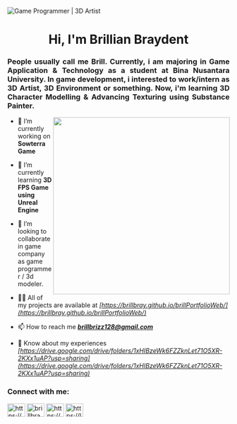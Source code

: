 ![Game Programmer | 3D Artist ](https://github.com/brillbray/brillbray/assets/127038837/3fae6562-d220-4a88-806d-417840522684)

<h1 align="center">Hi, I'm Brillian Braydent</h1>
<h3 align="justify">People usually call me Brill. Currently, i am majoring in Game Application & Technology as a student at Bina Nusantara University. In game development, i interested to work/intern as 3D Artist, 3D Environment or something. Now, i'm learning 3D Character Modelling & Advancing Texturing using Substance Painter. </h3>

<img align="right" width ="400" src ="https://github.com/brillbray/brillbray/assets/127038837/b35e8455-a8c4-415e-ab21-4e457dc07593">


- 🔭 I’m currently working on **Sowterra Game**

- 🌱 I’m currently learning **3D FPS Game using Unreal Engine**

- 👯 I’m looking to collaborate in game company as game programmer / 3d modeler.

- 👨‍💻 All of my projects are available at _[https://brillbray.github.io/brillPortfolioWeb/](https://brillbray.github.io/brillPortfolioWeb/)_

- 📫 How to reach me _**brillbrizz128@gmail.com**_

- 📄 Know about my experiences _[https://drive.google.com/drive/folders/1xHIBzeWk6FZZknLet71O5XR-2KXx1uAP?usp=sharing](https://drive.google.com/drive/folders/1xHIBzeWk6FZZknLet71O5XR-2KXx1uAP?usp=sharing)_


<h3 align="left">Connect with me:</h3>
<p align="left">
<a href="https://linkedin.com/in/https://www.linkedin.com/in/brillian-bray-996736265/" target="blank"><img align="center" src="https://raw.githubusercontent.com/rahuldkjain/github-profile-readme-generator/master/src/images/icons/Social/linked-in-alt.svg" alt="https://www.linkedin.com/in/brillian-bray-996736265/" height="30" width="40" /></a>
<a href="https://instagram.com/brillbray" target="blank"><img align="center" src="https://raw.githubusercontent.com/rahuldkjain/github-profile-readme-generator/master/src/images/icons/Social/instagram.svg" alt="brillbray" height="30" width="40" /></a>
<a href="https://www.hackerrank.com/https://www.hackerrank.com/profile/brillbrizz128" target="blank"><img align="center" src="https://raw.githubusercontent.com/rahuldkjain/github-profile-readme-generator/master/src/images/icons/Social/hackerrank.svg" alt="https://www.hackerrank.com/profile/brillbrizz128" height="30" width="40" /></a>
<a href="https://www.leetcode.com/https://leetcode.com/brillbrizz128/" target="blank"><img align="center" src="https://raw.githubusercontent.com/rahuldkjain/github-profile-readme-generator/master/src/images/icons/Social/leet-code.svg" alt="https://leetcode.com/brillbrizz128/" height="30" width="40" /></a>
</p>


